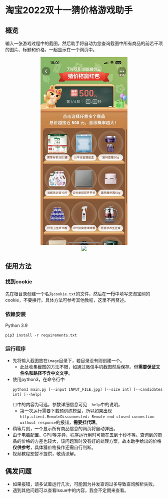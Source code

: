 # 淘宝2022双十一猜价格游戏助手

## 概览

输入一张游戏过程中的截图，然后助手将自动为您查询截图中所有商品的前若干项的图片、标题和价格，一起显示在一个网页中。

<div align = "center" >
    <img src="docs_image/sample.jpg" height = "600" />
    <br>
    <img src="docs_image/output.png" height = "300" />
</div>

## 使用方法

### 找到cookie

先在根目录创建一个名为`cookie.txt`的文件，然后在**一行**中填写您淘宝网的cookie，不要换行。具体方法可参考其他教程，这里不再赘述。

### 依赖安装

Python 3.9

```shell
pip3 install -r requirements.txt
```

### 运行程序
- 先将输入截图放在`image`目录下，若目录没有则创建一个。
    - 此处收集截图的方法不限，如通过微信手机截图然后保存。但**需要保证文件名和路径不含中文文字**。
- 使用python3，在命令行中
    ```shell
    python3 main.py [--input INPUT_FILE.jpg] [--size int] [--candidates int] [--help]
    ```
    `[]`中的内容为可选，参数详细信息可见`--help`中的说明。
    - 第一次运行需要下载预训练模型，所以如果出现`http.client.RemoteDisconnected: Remote end closed connection without response`的报错，**需要挂代理**。
- 稍等片刻，一个显示所有商品信息的网页将自动弹出。
- 由于电脑配置、GPU等差异，程序运行用时可能在五到十秒不等。查询到的商品的价格的方差也较大，该问题暂时没有好的处理方案，故本助手给出的价格**仅供参考**，具体猜价格操作还需自行判断。
- 视频教程恕暂不提供，敬请谅解。

## 偶发问题
- 如果报错，请多试着运行几次，可能因为并发查询过多导致查询解析失败。
- 遇到其他问题可以查看Issue中的内容，我会不定期来查看。

